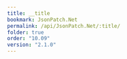 ```yaml
---
title: __title
bookmark: JsonPatch.Net
permalink: /api/JsonPatch.Net/:title/
folder: true
order: "10.09"
version: "2.1.0"
---
```

